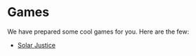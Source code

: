 # Games

We have prepared some cool games for you. Here are the few:

- [Solar Justice](./solarJustice)